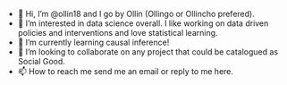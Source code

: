 - 👋 Hi, I’m @ollin18 and I go by Ollin (Ollingo or Ollincho prefered).
- 👀 I’m interested in data science overall. I like working on data driven policies and interventions and love statistical learning.
- 🌱 I’m currently learning causal inference!
- 💞️ I’m looking to collaborate on any project that could be catalogued as Social Good.
- 📫 How to reach me send me an email or reply to me here.

<!---
ollin18/ollin18 is a ✨ special ✨ repository because its `README.md` (this file) appears on your GitHub profile.
You can click the Preview link to take a look at your changes.
--->
